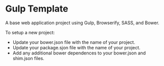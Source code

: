 Gulp Template
=============
A base web application project using Gulp, Browserify, SASS, and Bower.

To setup a new project:
* Update your bower.json file with the name of your project.
* Update your package.sjon file with the name of your project.
* Add any additional bower dependences to your bower.json and shim.json files.
